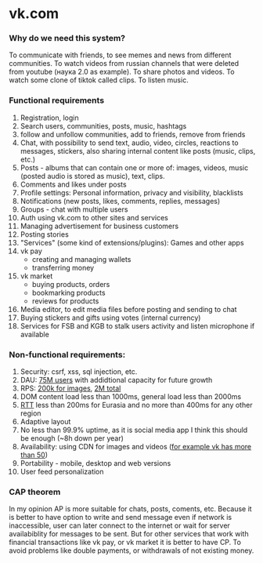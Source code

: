 # vk.com
### Why do we need this system?

To communicate with friends, to see memes and news from different communities. To watch videos from russian channels that were deleted from youtube (наука 2.0 as example). To share photos and videos. To watch some clone of tiktok called clips. To listen music.

### Functional requirements
1. Registration, login
2. Search users, communities, posts, music, hashtags
3. follow and unfollow communities, add to friends, remove from friends
3. Chat, with possibility to send text, audio, video, circles, reactions to messages, stickers, also sharing internal content like posts (music, clips, etc.)
4. Posts - albums that can contain one or more of: images, videos, music (posted audio is stored as music), text, clips.
5. Comments and likes under posts
6. Profile settings: Personal information, privacy and visibility, blacklists
7. Notifications (new posts, likes, comments, replies, messages)
8. Groups - chat with multiple users
9. Auth using vk.com to other sites and services
10. Managing advertisement for business customers
10. Posting stories
11. "Services" (some kind of extensions/plugins): Games and other apps
12. vk pay
    * creating and managing wallets
    * transferring money
13. vk market
    * buying products, orders
    * bookmarking products
    * reviews for products
14. Media editor, to edit media files before posting and sending to chat
15. Buying stickers and gifts using votes (internal currency)
16. Services for FSB and KGB to stalk users activity and listen microphone if available 


### Non-functional requirements:
1. Security: csrf, xss, sql injection, etc.
2. DAU: [75M users](https://www.statista.com/statistics/1113226/vk-daily-active-users-via-mobile/) with addidtional capacity for future growth
3. RPS: [200k for images](https://habr.com/ru/companies/vk/articles/594633/#:~:text=RPS%20%D1%81%201%20%D0%BC%D0%BB%D0%BD%20%D0%B4%D0%BE%20160%20%D1%82%D1%8B%D1%81%D1%8F%D1%87), [2M total](https://fomag.ru/news-streem/nagruzka-na-servery-vkontakte-za-2024-god-uvelichilas-na-35-vk-video-vtroe/#:~:text=%D0%B1%D0%BE%D0%BB%D0%B5%D0%B5%20%D0%B4%D0%B2%D1%83%D1%85%20%D0%BC%D0%B8%D0%BB%D0%BB%D0%B8%D0%BE%D0%BD%D0%BE%D0%B2%20%D0%BF%D0%BE%D0%BB%D1%8C%D0%B7%D0%BE%D0%B2%D0%B0%D1%82%D0%B5%D0%BB%D1%8C%D1%81%D0%BA%D0%B8%D1%85%20%D0%B7%D0%B0%D0%BF%D1%80%D0%BE%D1%81%D0%BE%D0%B2%20%D0%B2%20%D1%81%D0%B5%D0%BA%D1%83%D0%BD%D0%B4%D1%83)
4. DOM content load less than 1000ms, general load less than 2000ms
5. [RTT](https://habr.com/ru/companies/vk/articles/594633/#:~:text=%D0%BF%D0%B5%D1%80%D1%86%D0%B5%D0%BD%D1%82%D0%B8%D0%BB%D1%8C%20%D0%B1%D1%83%D0%B4%D0%B5%D1%82%20%D1%80%D0%B0%D0%B2%D0%B5%D0%BD-,300,-%D0%BC%D1%81.%20%D0%A2%D0%BE%20%D0%B5%D1%81%D1%82%D1%8C) less than 200ms for Eurasia and no more than 400ms for any other region
6. Adaptive layout
7. No less than 99.9% uptime, as it is social media app I think this should be enough (~8h down per year)
8. Availability: using CDN for images and videos ([for example vk has more than 50](https://habr.com/ru/companies/vk/articles/575358/#:~:text=%D1%83%20%D0%92%D0%9A%D0%BE%D0%BD%D1%82%D0%B0%D0%BA%D1%82%D0%B5%20%D0%B1%D0%BE%D0%BB%D1%8C%D1%88%D0%B5-,50%20CDN%2D%D0%BF%D0%BB%D0%BE%D1%89%D0%B0%D0%B4%D0%BE%D0%BA,-%2C%20%D0%BD%D0%BE%20%D0%B4%D0%BB%D1%8F%20%D1%80%D0%B0%D0%B7%D0%BC%D0%B5%D1%89%D0%B5%D0%BD%D0%B8%D1%8F))
9. Portability - mobile, desktop and web versions
10. User feed personalization

### CAP theorem

In my opinion AP is more suitable for chats, posts, coments, etc. Because it is better to have option to write and send message even if network is inaccessible, user can later connect to the internet or wait for server availabiblity for messages to be sent.  But for other services that work with financial transactions like vk pay, or vk market it is better to have CP. To avoid problems like double payments, or withdrawals of not existing money.